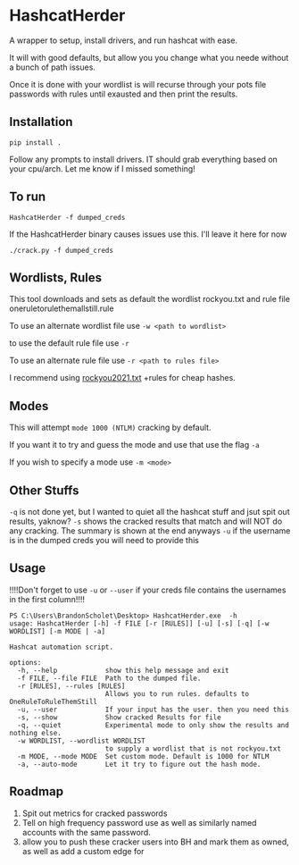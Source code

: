 # HashcatHerder
A wrapper to setup, install drivers, and run hashcat with ease.

It will with good defaults, but allow you you change what you neede without a bunch of path issues.

Once it is done with your wordlist is will recurse through your pots file passwords with rules until exausted and then print the results.

## Installation

```pip install .```

Follow any prompts to install drivers. IT should grab everything based on your cpu/arch. Let me know if I missed something!

## To run

```HashcatHerder -f dumped_creds ```

If the HashcatHerder binary causes issues use this. I'll leave it here for now

```./crack.py -f dumped_creds ```

## Wordlists, Rules

This tool downloads and sets as default the wordlist rockyou.txt and rule file oneruletorulethemallstill.rule

To use an alternate wordlist file use `-w <path to wordlist>`

to use the default rule file use `-r`

To use an alternate rule file use `-r <path to rules file>`

I recommend using [rockyou2021.txt](https://github.com/ohmybahgosh/RockYou2021.txt) +rules for cheap hashes.

## Modes

This will attempt `mode 1000 (NTLM)` cracking by default.

If you want it to try and guess the mode and use that use the flag `-a`

If you wish to specify a mode use `-m <mode>`

## Other Stuffs

`-q` is not done yet, but I wanted to quiet all the hashcat stuff and jsut spit out results, yaknow?
`-s` shows the cracked results that match and will NOT do any cracking. The summary is shown at the end anyways
`-u` if the username is in the dumped creds you will need to provide this


## Usage

!!!!Don't forget to use `-u` or `--user` if your creds file contains the usernames in the first column!!!!

```
PS C:\Users\BrandonScholet\Desktop> HashcatHerder.exe  -h
usage: HashcatHerder [-h] -f FILE [-r [RULES]] [-u] [-s] [-q] [-w WORDLIST] [-m MODE | -a]

Hashcat automation script.

options:
  -h, --help            show this help message and exit
  -f FILE, --file FILE  Path to the dumped file.
  -r [RULES], --rules [RULES]
                        Allows you to run rules. defaults to OneRuleToRuleThemStill
  -u, --user            If your input has the user. then you need this
  -s, --show            Show cracked Results for file
  -q, --quiet           Experimental mode to only show the results and nothing else.
  -w WORDLIST, --wordlist WORDLIST
                        to supply a wordlist that is not rockyou.txt
  -m MODE, --mode MODE  Set custom mode. Default is 1000 for NTLM
  -a, --auto-mode       Let it try to figure out the hash mode.
```  

## Roadmap
1. Spit out metrics for cracked passwords
2. Tell on high frequency password use as well as similarly named accounts with the same password.
3. allow you to push these cracker users into BH and mark them as owned, as well as add a custom edge for 

